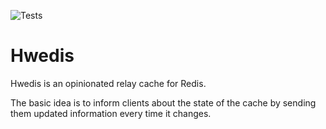 ![Tests](https://github.com/massix/hwedis/actions/workflows/ghc-tests.yml/badge.svg)

# Hwedis

Hwedis is an opinionated relay cache for Redis.

The basic idea is to inform clients about the state of the cache by
sending them updated information every time it changes.

